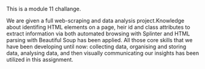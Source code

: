 This is a module 11 challange.

We are given a full web-scraping and data analysis project.Knowledge about identifing HTML elements on a page, heir id and class attributes to extract information via both automated browsing with Splinter and HTML parsing with Beautiful Soup has been applied. All those core skills that we have been developing until now: collecting data, organising and storing data, analysing data, and then visually communicating our insights has been utilized in this assignment.
